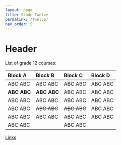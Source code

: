 ```yaml
---
layout: page
title: Grade Twelve
permalink: /twelve/
nav_order: 5
---
```


# Header

List of grade 12 courses:


| Block A      | Block B      | Block C      | Block D      |
|:-------------|:-------------|:-------------|:-------------|
| ABC ABC      | ABC ABC      | ABC ABC      | ABC ABC      |
| **ABC ABC**  | **ABC ABC**  | ABC ABC      | ABC ABC      |
| ABC ABC      | ABC ABC      | ABC ABC      | ABC ABC      |
| ABC ABC      | ~~ABC ABC~~  | ~~ABC ABC~~  | ABC ABC      |
| ABC ABC      | ABC ABC      | ABC ABC      | ABC ABC      |
| ABC ABC      |              | ABC ABC      |              |

[Links](https://google.ca/)
